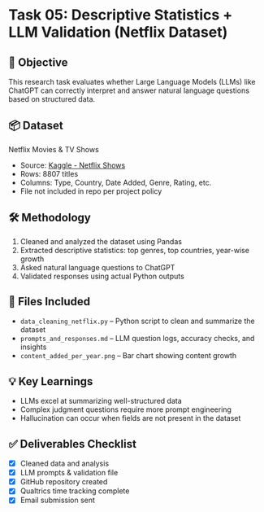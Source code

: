# Task 05: Descriptive Statistics + LLM Validation (Netflix Dataset)

## 🎯 Objective
This research task evaluates whether Large Language Models (LLMs) like ChatGPT can correctly interpret and answer natural language questions based on structured data.

## 📦 Dataset
Netflix Movies & TV Shows  
- Source: [Kaggle - Netflix Shows](https://www.kaggle.com/datasets/shivamb/netflix-shows)
- Rows: 8807 titles
- Columns: Type, Country, Date Added, Genre, Rating, etc.
- File not included in repo per project policy

## 🛠️ Methodology
1. Cleaned and analyzed the dataset using Pandas
2. Extracted descriptive statistics: top genres, top countries, year-wise growth
3. Asked natural language questions to ChatGPT
4. Validated responses using actual Python outputs

## 📂 Files Included
- `data_cleaning_netflix.py` – Python script to clean and summarize the dataset
- `prompts_and_responses.md` – LLM question logs, accuracy checks, and insights
- `content_added_per_year.png` – Bar chart showing content growth

## 💡 Key Learnings
- LLMs excel at summarizing well-structured data
- Complex judgment questions require more prompt engineering
- Hallucination can occur when fields are not present in the dataset

## ✅ Deliverables Checklist
- [x] Cleaned data and analysis
- [x] LLM prompts & validation file
- [x] GitHub repository created
- [x] Qualtrics time tracking complete
- [x] Email submission sent
